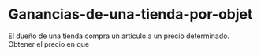 # Ganancias-de-una-tienda-por-objet
El dueño de una tienda compra un artículo a un precio determinado. Obtener el precio en que
